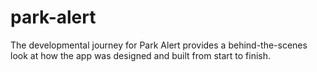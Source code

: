 # park-alert
The developmental journey for Park Alert provides a behind-the-scenes look at how the app was designed and built from start to finish. 
